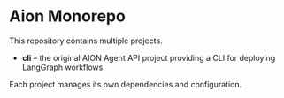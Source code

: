 # Aion Monorepo

This repository contains multiple projects.

- **cli** – the original AION Agent API project providing a CLI for deploying LangGraph workflows.

Each project manages its own dependencies and configuration.
